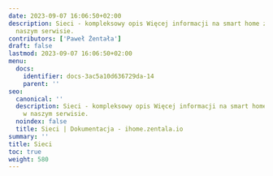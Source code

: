 ```yaml
---
date: 2023-09-07 16:06:50+02:00
description: Sieci - kompleksowy opis Więcej informacji na smart home znajdziesz w
  naszym serwisie.
contributors: ['Paweł Żentała']
draft: false
lastmod: 2023-09-07 16:06:50+02:00
menu:
  docs:
    identifier: docs-3ac5a10d636729da-14
    parent: ''
seo:
  canonical: ''
  description: Sieci - kompleksowy opis Więcej informacji na smart home znajdziesz
    w naszym serwisie.
  noindex: false
  title: Sieci | Dokumentacja - ihome.zentala.io
summary: ''
title: Sieci
toc: true
weight: 580
---
```


